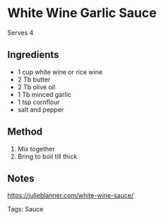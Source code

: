 # White Wine Garlic Sauce

Serves 4

## Ingredients

* 1 cup white wine or rice wine
* 2 Tb butter
* 2 Tb olive oil
* 1 Tb minced garlic
* 1 tsp cornflour
* salt and pepper


## Method

1. Mix together
2. Bring to boil till thick

## Notes

https://julieblanner.com/white-wine-sauce/

Tags: Sauce